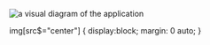 ![a visual diagram of the application](.\src\img\TWEETER.png\style=center)


img[src$="center"] {
  display:block;
  margin: 0 auto;
}